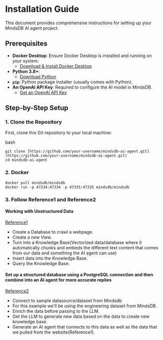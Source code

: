# Installation Guide

This document provides comprehensive instructions for setting up your MindsDB AI agent project.

## Prerequisites

* **Docker Desktop**: Ensure Docker Desktop is installed and running on your system.
    * [Download & Install Docker Desktop](https://www.docker.com/products/docker-desktop/)
* **Python 3.8+**:
    * [Download Python](https://www.python.org/downloads/)
* **`pip`**: Python package installer (usually comes with Python).
* **An OpenAI API Key**: Required to configure the AI model in MindsDB.
    * [Get an OpenAI API Key](https://platform.openai.com/account/api-keys)

## Step-by-Step Setup

### 1. Clone the Repository

First, clone this Git repository to your local machine:

bash
```
git clone [https://github.com/your-username/mindsdb-ai-agent.git](https://github.com/your-username/mindsdb-ai-agent.git)
cd mindsdb-ai-agent
```

### 2. Docker 
```
docker pull mindsdb/mindsdb
docker run -p 47334:47334 -p 47335:47335 mindsdb/mindsdb
```
### 3. Follow Reference1 and Reference2

#### Working with Unstructured Data
[Reference1](Reference1.md) 
* Create a Database to crawl a webpage.
* Create a new View.
* Turn into a Knowledge Base(Vectorized data/database where it automatically chunks and embeds the different text content that comes from our data and something the AI agent can use) 
* Insert data into the Knowledge Base.
* Query the Knowledge Base.

#### Set up a structured database using a PostgreSQL connection and then combine into an AI agent for more accurate replies
[Reference2](Reference2.md)
* Connect to sample datasource/dataset from Mindsdb
* For this example we'll be using the engineering dataset from MindsDB.
* Enrich the data before passing to the LLM.
* Get the LLM to generate new data based on the data to create new knowledge base.
* Generate an AI agent that connects to this data as well as the data that we pulled from the website(Reference1).
